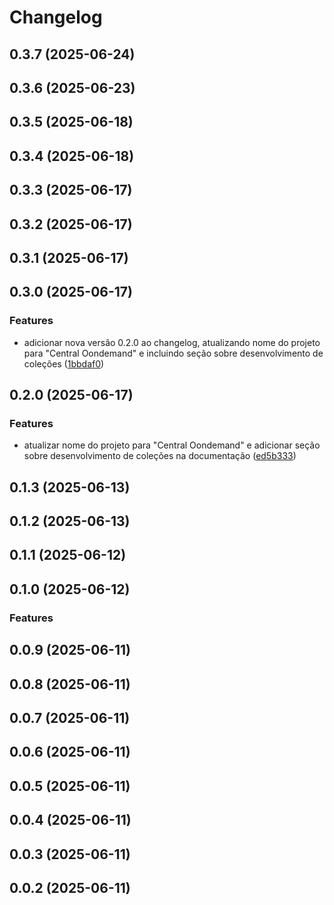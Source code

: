 # Changelog

## 0.3.7 (2025-06-24)

## 0.3.6 (2025-06-23)

## 0.3.5 (2025-06-18)

## 0.3.4 (2025-06-18)

## 0.3.3 (2025-06-17)

## 0.3.2 (2025-06-17)

## 0.3.1 (2025-06-17)

## 0.3.0 (2025-06-17)

### Features

* adicionar nova versão 0.2.0 ao changelog, atualizando nome do projeto para "Central Oondemand" e incluindo seção sobre desenvolvimento de coleções ([1bbdaf0](https://github.com/oondemand/central-oondemand-backend/commit/1bbdaf05b538684d5536a057253d9c454da692e7))

## 0.2.0 (2025-06-17)

### Features

* atualizar nome do projeto para "Central Oondemand" e adicionar seção sobre desenvolvimento de coleções na documentação ([ed5b333](https://github.com/oondemand/central-oondemand/commit/ed5b333728e5eeb478954c58db8062520511b2df))

## 0.1.3 (2025-06-13)

## 0.1.2 (2025-06-13)

## 0.1.1 (2025-06-12)

## 0.1.0 (2025-06-12)

### Features

## 0.0.9 (2025-06-11)

## 0.0.8 (2025-06-11)

## 0.0.7 (2025-06-11)

## 0.0.6 (2025-06-11)

## 0.0.5 (2025-06-11)

## 0.0.4 (2025-06-11)

## 0.0.3 (2025-06-11)

## 0.0.2 (2025-06-11)
